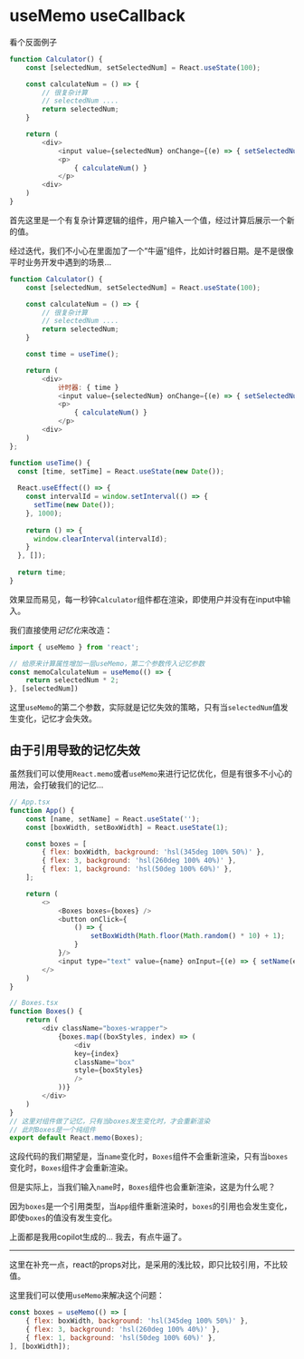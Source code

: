# useMemo useCallback

看个反面例子

```js
function Calculator() {
    const [selectedNum, setSelectedNum] = React.useState(100);

    const calculateNum = () => {
        // 很复杂计算
        // selectedNum ....
        return selectedNum;
    }

    return (
        <div>
            <input value={selectedNum} onChange={(e) => { setSelectedNum(e.target.value) }} />
            <p>
                { calculateNum() }
            </p>
        <div>
    )
}
```
首先这里是一个有复杂计算逻辑的组件，用户输入一个值，经过计算后展示一个新的值。

经过迭代，我们不小心在里面加了一个“牛逼”组件，比如计时器日期。是不是很像平时业务开发中遇到的场景...

```js
function Calculator() {
    const [selectedNum, setSelectedNum] = React.useState(100);

    const calculateNum = () => {
        // 很复杂计算
        // selectedNum ....
        return selectedNum;
    }

    const time = useTime();

    return (
        <div>
            计时器: { time }
            <input value={selectedNum} onChange={(e) => { setSelectedNum(e.target.value) }} />
            <p>
                { calculateNum() }
            </p>
        <div>
    )
};
```
```js
function useTime() {
  const [time, setTime] = React.useState(new Date());
  
  React.useEffect(() => {
    const intervalId = window.setInterval(() => {
      setTime(new Date());
    }, 1000);
  
    return () => {
      window.clearInterval(intervalId);
    }
  }, []);
  
  return time;
}
```
效果显而易见，每一秒钟`Calculator`组件都在渲染，即使用户并没有在input中输入。

我们直接使用*记忆化*来改造：

```js
import { useMemo } from 'react';

// 给原来计算属性增加一层useMemo，第二个参数传入记忆参数
const memoCalculateNum = useMemo(() => {
    return selectedNum * 2;
}, [selectedNum])
```

这里`useMemo`的第二个参数，实际就是记忆失效的策略，只有当`selectedNum`值发生变化，记忆才会失效。

## 由于引用导致的记忆失效

虽然我们可以使用`React.memo`或者`useMemo`来进行记忆优化，但是有很多不小心的用法，会打破我们的记忆...

```js
// App.tsx
function App() {
    const [name, setName] = React.useState('');
    const [boxWidth, setBoxWidth] = React.useState(1);

    const boxes = [
        { flex: boxWidth, background: 'hsl(345deg 100% 50%)' },
        { flex: 3, background: 'hsl(260deg 100% 40%)' },
        { flex: 1, background: 'hsl(50deg 100% 60%)' },
    ];

    return (
        <>
            <Boxes boxes={boxes} />
            <button onClick={
                () => {
                    setBoxWidth(Math.floor(Math.random() * 10) + 1);
                }
            }/>
            <input type="text" value={name} onInput={(e) => { setName(e.target.value) }}/>
        </>
    )
}

// Boxes.tsx
function Boxes() {
    return (
        <div className="boxes-wrapper">
            {boxes.map((boxStyles, index) => (
                <div
                key={index}
                className="box"
                style={boxStyles}
                />
            ))}
        </div>
    )
}
// 这里对组件做了记忆，只有当boxes发生变化时，才会重新渲染
// 此时Boxes是一个纯组件
export default React.memo(Boxes);
```

这段代码的我们期望是，当`name`变化时，`Boxes`组件不会重新渲染，只有当`boxes`变化时，`Boxes`组件才会重新渲染。

但是实际上，当我们输入`name`时，`Boxes`组件也会重新渲染，这是为什么呢？

因为`boxes`是一个引用类型，当`App`组件重新渲染时，`boxes`的引用也会发生变化，即使`boxes`的值没有发生变化。

上面都是我用copilot生成的... 我去，有点牛逼了。

---

这里在补充一点，react的props对比，是采用的浅比较，即只比较引用，不比较值。


这里我们可以使用`useMemo`来解决这个问题：

```js
const boxes = useMemo(() => [
    { flex: boxWidth, background: 'hsl(345deg 100% 50%)' },
    { flex: 3, background: 'hsl(260deg 100% 40%)' },
    { flex: 1, background: 'hsl(50deg 100% 60%)' },
], [boxWidth]);
```

